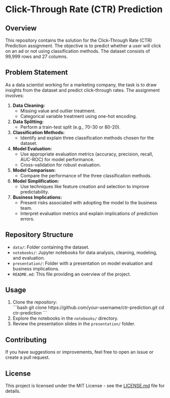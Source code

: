 <!DOCTYPE html>
<html>

<body>
    <h1>Click-Through Rate (CTR) Prediction</h1>
    <h2>Overview</h2>
    <p>This repository contains the solution for the Click-Through Rate (CTR) Prediction assignment. The objective is to predict whether a user will click on an ad or not using classification methods. The dataset consists of 99,999 rows and 27 columns.</p>
    <h2>Problem Statement</h2>
    <p>As a data scientist working for a marketing company, the task is to draw insights from the dataset and predict click-through rates. The assignment involves:</p>
    <ol>
        <li><strong>Data Cleaning:</strong>
            <ul>
                <li>Missing value and outlier treatment.</li>
                <li>Categorical variable treatment using one-hot encoding.</li>
            </ul>
        </li>
        <li><strong>Data Splitting:</strong>
            <ul>
                <li>Perform a train-test split (e.g., 70-30 or 80-20).</li>
            </ul>
        </li>
        <li><strong>Classification Methods:</strong>
            <ul>
                <li>Identify and explain three classification methods chosen for the dataset.</li>
            </ul>
        </li>
        <li><strong>Model Evaluation:</strong>
            <ul>
                <li>Use appropriate evaluation metrics (accuracy, precision, recall, AUC-ROC) for model performance.</li>
                <li>Cross-validation for robust evaluation.</li>
            </ul>
        </li>
        <li><strong>Model Comparison:</strong>
            <ul>
                <li>Compare the performance of the three classification methods.</li>
            </ul>
        </li>
        <li><strong>Model Simplification:</strong>
            <ul>
                <li>Use techniques like feature creation and selection to improve predictability.</li>
            </ul>
        </li>
        <li><strong>Business Implications:</strong>
            <ul>
                <li>Present risks associated with adopting the model to the business team.</li>
                <li>Interpret evaluation metrics and explain implications of prediction errors.</li>
            </ul>
        </li>
    </ol>
    <h2>Repository Structure</h2>
    <ul>
        <li><code>data/</code>: Folder containing the dataset.</li>
        <li><code>notebooks/</code>: Jupyter notebooks for data analysis, cleaning, modeling, and evaluation.</li>
        <li><code>presentation/</code>: Folder with a presentation on model evaluation and business implications.</li>
        <li><code>README.md</code>: This file providing an overview of the project.</li>
    </ul>
    <h2>Usage</h2>
    <ol>
        <li>Clone the repository:</li>
        ```bash
        git clone https://github.com/your-username/ctr-prediction.git
        cd ctr-prediction
        ```
        <li>Explore the notebooks in the <code>notebooks/</code> directory.</li>
        <li>Review the presentation slides in the <code>presentation/</code> folder.</li>
    </ol>
    <h2>Contributing</h2>
    <p>If you have suggestions or improvements, feel free to open an issue or create a pull request.</p>
    <h2>License</h2>
    <p>This project is licensed under the MIT License - see the <a href="LICENSE.md">LICENSE.md</a> file for details.</p>

</body>

</html>

